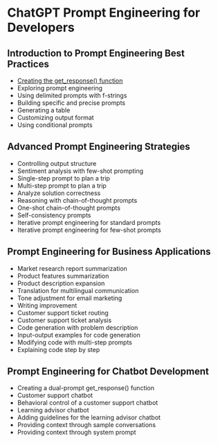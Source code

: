 # ChatGPT Prompt Engineering for Developers

## Introduction to Prompt Engineering Best Practices

- [Creating the get_response() function](creating_the_get_response_function.py)
- Exploring prompt engineering
- Using delimited prompts with f-strings
- Building specific and precise prompts
- Generating a table
- Customizing output format
- Using conditional prompts

## Advanced Prompt Engineering Strategies

- Controlling output structure
- Sentiment analysis with few-shot prompting
- Single-step prompt to plan a trip
- Multi-step prompt to plan a trip
- Analyze solution correctness
- Reasoning with chain-of-thought prompts
- One-shot chain-of-thought prompts
- Self-consistency prompts
- Iterative prompt engineering for standard prompts
- Iterative prompt engineering for few-shot prompts

## Prompt Engineering for Business Applications

- Market research report summarization
- Product features summarization
- Product description expansion
- Translation for multilingual communication
- Tone adjustment for email marketing
- Writing improvement
- Customer support ticket routing
- Customer support ticket analysis
- Code generation with problem description
- Input-output examples for code generation
- Modifying code with multi-step prompts
- Explaining code step by step

## Prompt Engineering for Chatbot Development

- Creating a dual-prompt get_response() function
- Customer support chatbot
- Behavioral control of a customer support chatbot
- Learning advisor chatbot
- Adding guidelines for the learning advisor chatbot
- Providing context through sample conversations
- Providing context through system prompt
